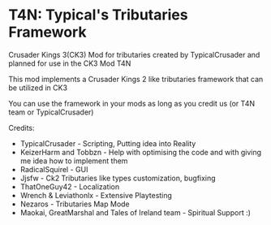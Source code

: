 # T4N: Typical's Tributaries Framework

Crusader Kings 3(CK3) Mod for tributaries created by TypicalCrusader and planned for use in the CK3 Mod T4N

This mod implements a Crusader Kings 2 like tributaries framework that can be utilized in CK3

You can use the framework in your mods as long as you credit us (or T4N team or TypicalCrusader)

Credits:
  * TypicalCrusader - Scripting, Putting idea into Reality
  * KeizerHarm and Tobbzn - Help with optimising the code and with giving me idea how to implement them
  * RadicalSquirel - GUI
  * Jjsfw - Ck2 Tributaries like types customization, bugfixing
  * ThatOneGuy42 - Localization
  * Wrench & Leviathonlx - Extensive Playtesting
  * Nezaros - Tributaries Map Mode
  * Maokai, GreatMarshal and Tales of Ireland team - Spiritual Support :)
